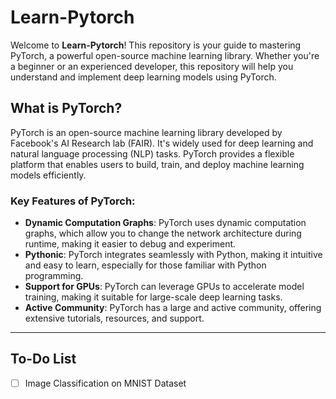 # Learn-Pytorch

Welcome to **Learn-Pytorch**! This repository is your guide to mastering PyTorch, a powerful open-source machine learning library. Whether you're a beginner or an experienced developer, this repository will help you understand and implement deep learning models using PyTorch.

## What is PyTorch?

PyTorch is an open-source machine learning library developed by Facebook's AI Research lab (FAIR). It's widely used for deep learning and natural language processing (NLP) tasks. PyTorch provides a flexible platform that enables users to build, train, and deploy machine learning models efficiently.

### Key Features of PyTorch:
- **Dynamic Computation Graphs**: PyTorch uses dynamic computation graphs, which allow you to change the network architecture during runtime, making it easier to debug and experiment.
- **Pythonic**: PyTorch integrates seamlessly with Python, making it intuitive and easy to learn, especially for those familiar with Python programming.
- **Support for GPUs**: PyTorch can leverage GPUs to accelerate model training, making it suitable for large-scale deep learning tasks.
- **Active Community**: PyTorch has a large and active community, offering extensive tutorials, resources, and support.

---

## To-Do List

- [ ] Image Classification on MNIST Dataset


